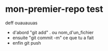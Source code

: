 # mon-premier-repo test
deff
ouauauuas

- d'abord "git add" . ou nom_d'un_fichier
- ensuite "git commit -m" ce que tu a fait
- enfin git push